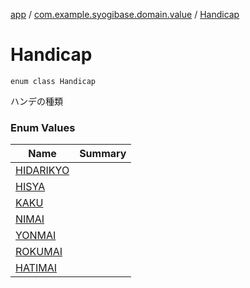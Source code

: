 [app](../../index.md) / [com.example.syogibase.domain.value](../index.md) / [Handicap](./index.md)

# Handicap

`enum class Handicap`

ハンデの種類

### Enum Values

| Name | Summary |
|---|---|
| [HIDARIKYO](-h-i-d-a-r-i-k-y-o.md) |  |
| [HISYA](-h-i-s-y-a.md) |  |
| [KAKU](-k-a-k-u.md) |  |
| [NIMAI](-n-i-m-a-i.md) |  |
| [YONMAI](-y-o-n-m-a-i.md) |  |
| [ROKUMAI](-r-o-k-u-m-a-i.md) |  |
| [HATIMAI](-h-a-t-i-m-a-i.md) |  |
